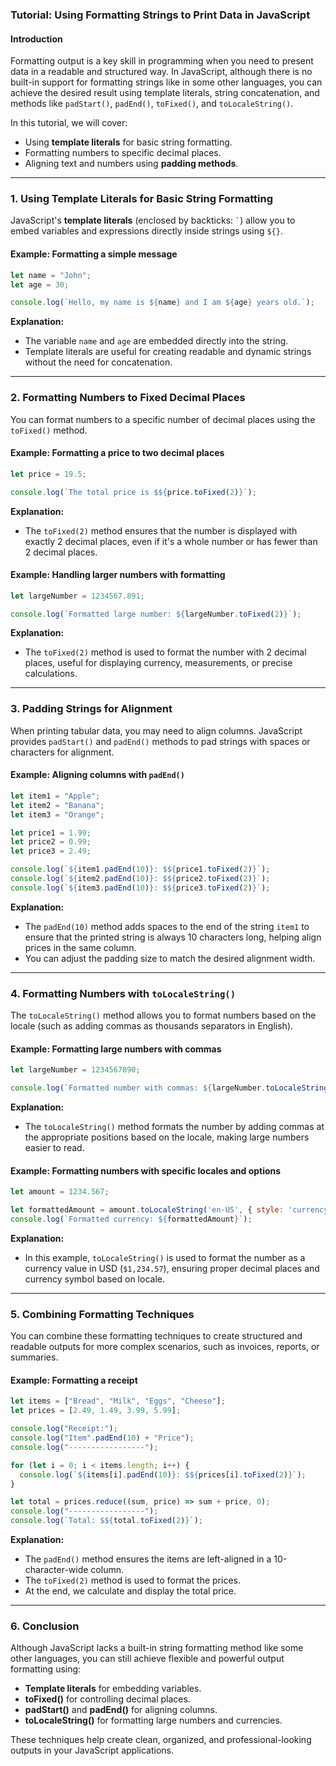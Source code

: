 ### **Tutorial: Using Formatting Strings to Print Data in JavaScript**

#### **Introduction**
Formatting output is a key skill in programming when you need to present data in a readable and structured way. In JavaScript, although there is no built-in support for formatting strings like in some other languages, you can achieve the desired result using template literals, string concatenation, and methods like `padStart()`, `padEnd()`, `toFixed()`, and `toLocaleString()`.

In this tutorial, we will cover:
- Using **template literals** for basic string formatting.
- Formatting numbers to specific decimal places.
- Aligning text and numbers using **padding methods**.

---

### **1. Using Template Literals for Basic String Formatting**

JavaScript's **template literals** (enclosed by backticks: `` ` ``) allow you to embed variables and expressions directly inside strings using `${}`.

#### **Example: Formatting a simple message**
```javascript
let name = "John";
let age = 30;

console.log(`Hello, my name is ${name} and I am ${age} years old.`);
```

**Explanation:**
- The variable `name` and `age` are embedded directly into the string.
- Template literals are useful for creating readable and dynamic strings without the need for concatenation.

---

### **2. Formatting Numbers to Fixed Decimal Places**

You can format numbers to a specific number of decimal places using the `toFixed()` method.

#### **Example: Formatting a price to two decimal places**
```javascript
let price = 19.5;

console.log(`The total price is $${price.toFixed(2)}`);
```

**Explanation:**
- The `toFixed(2)` method ensures that the number is displayed with exactly 2 decimal places, even if it's a whole number or has fewer than 2 decimal places.

#### **Example: Handling larger numbers with formatting**
```javascript
let largeNumber = 1234567.891;

console.log(`Formatted large number: ${largeNumber.toFixed(2)}`);
```

**Explanation:**
- The `toFixed(2)` method is used to format the number with 2 decimal places, useful for displaying currency, measurements, or precise calculations.

---

### **3. Padding Strings for Alignment**

When printing tabular data, you may need to align columns. JavaScript provides `padStart()` and `padEnd()` methods to pad strings with spaces or characters for alignment.

#### **Example: Aligning columns with `padEnd()`**
```javascript
let item1 = "Apple";
let item2 = "Banana";
let item3 = "Orange";

let price1 = 1.99;
let price2 = 0.99;
let price3 = 2.49;

console.log(`${item1.padEnd(10)}: $${price1.toFixed(2)}`);
console.log(`${item2.padEnd(10)}: $${price2.toFixed(2)}`);
console.log(`${item3.padEnd(10)}: $${price3.toFixed(2)}`);
```

**Explanation:**
- The `padEnd(10)` method adds spaces to the end of the string `item1` to ensure that the printed string is always 10 characters long, helping align prices in the same column.
- You can adjust the padding size to match the desired alignment width.

---

### **4. Formatting Numbers with `toLocaleString()`**

The `toLocaleString()` method allows you to format numbers based on the locale (such as adding commas as thousands separators in English).

#### **Example: Formatting large numbers with commas**
```javascript
let largeNumber = 1234567890;

console.log(`Formatted number with commas: ${largeNumber.toLocaleString()}`);
```

**Explanation:**
- The `toLocaleString()` method formats the number by adding commas at the appropriate positions based on the locale, making large numbers easier to read.

#### **Example: Formatting numbers with specific locales and options**
```javascript
let amount = 1234.567;

let formattedAmount = amount.toLocaleString('en-US', { style: 'currency', currency: 'USD' });
console.log(`Formatted currency: ${formattedAmount}`);
```

**Explanation:**
- In this example, `toLocaleString()` is used to format the number as a currency value in USD (`$1,234.57`), ensuring proper decimal places and currency symbol based on locale.

---

### **5. Combining Formatting Techniques**

You can combine these formatting techniques to create structured and readable outputs for more complex scenarios, such as invoices, reports, or summaries.

#### **Example: Formatting a receipt**
```javascript
let items = ["Bread", "Milk", "Eggs", "Cheese"];
let prices = [2.49, 1.49, 3.99, 5.99];

console.log("Receipt:");
console.log("Item".padEnd(10) + "Price");
console.log("-----------------");

for (let i = 0; i < items.length; i++) {
  console.log(`${items[i].padEnd(10)}: $${prices[i].toFixed(2)}`);
}

let total = prices.reduce((sum, price) => sum + price, 0);
console.log("-----------------");
console.log(`Total: $${total.toFixed(2)}`);
```

**Explanation:**
- The `padEnd()` method ensures the items are left-aligned in a 10-character-wide column.
- The `toFixed(2)` method is used to format the prices.
- At the end, we calculate and display the total price.

---

### **6. Conclusion**

Although JavaScript lacks a built-in string formatting method like some other languages, you can still achieve flexible and powerful output formatting using:
- **Template literals** for embedding variables.
- **toFixed()** for controlling decimal places.
- **padStart()** and **padEnd()** for aligning columns.
- **toLocaleString()** for formatting large numbers and currencies.

These techniques help create clean, organized, and professional-looking outputs in your JavaScript applications.